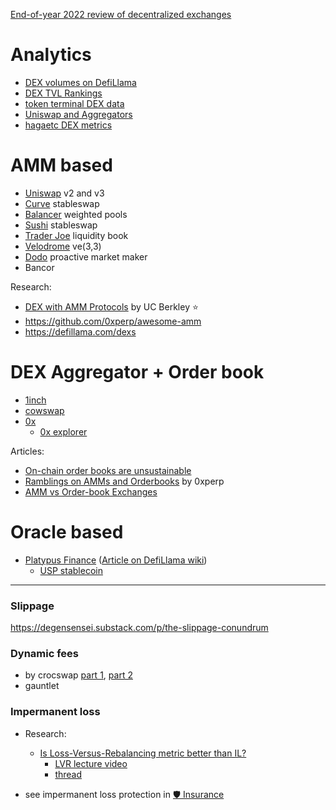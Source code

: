 [End-of-year 2022 review of decentralized exchanges](https://twitter.com/DefiIgnas/status/1605827795610787840)

# Analytics
- [DEX volumes on DefiLlama](https://defillama.com/dexs)
- [DEX TVL Rankings](https://defillama.com/protocols/Dexes)
- [token terminal DEX data](https://tokenterminal.com/terminal/markets/exchange)
- [Uniswap and Aggregators](https://dune.com/murathan/uniswap-protocol-and-aggregators)
- [hagaetc DEX metrics](https://dune.com/hagaetc/dex-metrics)

# AMM based
- [Uniswap](Uniswap) v2 and v3
- [Curve](Curve) stableswap
- [Balancer](Balancer) weighted pools
- [Sushi](Sushi) stableswap
- [Trader Joe](Trader-Joe) liquidity book
- [Velodrome](Velodrome) ve(3,3)
- [Dodo](Dodo) proactive market maker
- Bancor

Research:
- [DEX with AMM Protocols](https://berkeley-defi.github.io/assets/material/DEX%20with%20AMM%20Protocols.pdf) by UC Berkley ⭐️
- https://github.com/0xperp/awesome-amm
- https://defillama.com/dexs

# DEX Aggregator + Order book
- [1inch](1inch)
- [cowswap](https://cowswap.exchange/)
- [0x](https://www.0x.org/)
	- [0x explorer](https://explorer.0x.org/)

Articles:
- [On-chain order books are unsustainable](https://twitter.com/0xdoug/status/1564452970552508417)
- [Ramblings on AMMs and Orderbooks](https://mirror.xyz/0x0C23E0dE114d28112f52203cb9583B9826b05dDe/TLXq6hCSsgVmxIWxPRihWEQBoPr9Pf2-MYKATDctNp4) by 0xperp
- [AMM vs Order-book Exchanges](https://coinfam.substack.com/p/amm-vs-order-book-exchanges)

# Oracle based
- [Platypus Finance](http://platypus.finance) ([Article on DefiLlama wiki](https://wiki.defillama.com/wiki/Platypus_Finance))
	- [USP stablecoin](https://twitter.com/DefiIgnas/status/1598219389790171137)

---

### Slippage
https://degensensei.substack.com/p/the-slippage-conundrum

### Dynamic fees
- by crocswap [part 1](https://crocswap.medium.com/why-use-a-dynamic-fee-for-liquidity-pools-def07a1e6c3b), [part 2](https://crocswap.medium.com/exploring-low-resolution-dynamics-of-uniswap-fee-performance-820bea2f0b90)
- gauntlet

### Impermanent loss
- Research:
	- [Is Loss-Versus-Rebalancing metric better than IL?](https://moallemi.com/ciamac/papers/lvr-2022.pdf)
		- [LVR lecture video](https://www.youtube.com/watch?v=q5vyJJb-Uyw)
		- [thread](https://twitter.com/DeFi_Cheetah/status/1608677561919508480)

- see impermanent loss protection in [🛡️ Insurance](Insurance)
